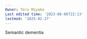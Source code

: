 ```yaml
---
Owner: Toru Miyake
Last edited time: '2023-06-06T22:13'
lastmod: '2025-02-27'
---
```

  

Semantic dementia
